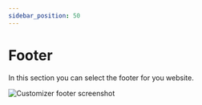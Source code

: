 ```yaml
---
sidebar_position: 50
---
```


# Footer

In this section you can select the footer for you website.

![Customizer footer screenshot](/img/customizer/footer.png)
